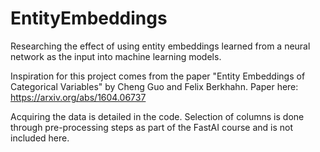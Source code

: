# EntityEmbeddings
Researching the effect of using entity embeddings learned from a neural network as the input into machine learning models.

Inspiration for this project comes from the paper "Entity Embeddings of Categorical Variables" by Cheng Guo and Felix Berkhahn.
Paper here: https://arxiv.org/abs/1604.06737

Acquiring the data is detailed in the code. Selection of columns is done through pre-processing steps as part
of the FastAI course and is not included here. 

